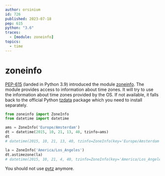 ```yaml
---
author: orsinium
id: 726
published: 2023-07-18
pep: 615
python: "3.6"
traces:
  - [module: zoneinfo]
topics:
  - time
---
```


# zoneinfo

[PEP-615](https://peps.python.org/pep-0615/) (landed in Python 3.9) introduced the module [zoneinfo](https://docs.python.org/3/library/zoneinfo.html). The module provides access to information about time zones. It will try to use the information about time zones provided by the OS. If not available, it falls back to the official Python [tzdata](https://github.com/python/tzdata) package which you need to install separately.

```python
from zoneinfo import ZoneInfo
from datetime import datetime

ams = ZoneInfo('Europe/Amsterdam')
dt = datetime(2015, 10, 21, 13, 40, tzinfo=ams)
dt
# datetime(2015, 10, 21, 13, 40, tzinfo=ZoneInfo(key='Europe/Amsterdam'))

la = ZoneInfo('America/Los_Angeles')
dt.astimezone(la)
# datetime(2015, 10, 21, 4, 40, tzinfo=ZoneInfo(key='America/Los_Angeles'))
```

You should not use [pytz](https://pypi.org/project/pytz/) anymore.
